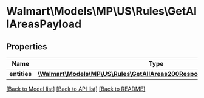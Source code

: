 # Walmart\Models\MP\US\Rules\GetAllAreasPayload

## Properties

Name | Type | Description | Notes
------------ | ------------- | ------------- | -------------
**entities** | [**\Walmart\Models\MP\US\Rules\GetAllAreas200ResponsePayloadEntitiesInner[]**](GetAllAreas200ResponsePayloadEntitiesInner.md) |  | [optional]


[[Back to Model list]](./) [[Back to API list]](../../../../../README.md#supported-apis) [[Back to README]](../../../../../README.md)
